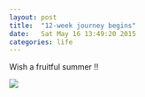 ```yaml
---
layout: post
title:  "12-week journey begins"
date:   Sat May 16 13:49:20 2015
categories: life
---
```


Wish a fruitful summer !!

<img src="https://www.bing.com/th?id=A662afd0bea8b7b8855402c6c7a9cd3ec&w=110&h=110&c=7&rs=1&qlt=80&pcl=f9f9f9&cdv=1&pid=16.1">
